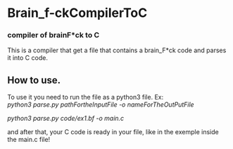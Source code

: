 # Brain_f-ckCompilerToC  

### compiler of brainF*ck to C  
This is a compiler that get a file that contains a brain_F*ck code and parses it into C code. 
## How to use.   
To use it you need to run the file as a python3 file. Ex:  
  *python3 parse.py pathFortheInputFile -o nameForTheOutPutFile*  

*python3 parse.py code/ex1.bf -o main.c*  

and after that, your C code is ready in your file, like in the exemple inside the main.c file!  
